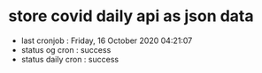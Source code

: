 # store covid daily api as json data

- last cronjob : Friday, 16 October 2020 04:21:07
- status og cron : success
- status daily cron : success
      
      